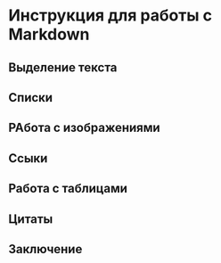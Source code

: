 # Инструкция для работы с Markdown

## Выделение текста

## Списки

## РАбота с изображениями 

## Ссыки

## Работа с таблицами

## Цитаты

## Заключение